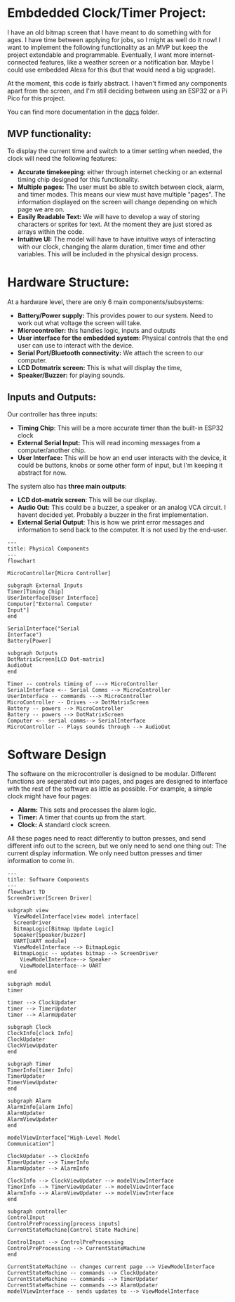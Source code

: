 # Embdedded Clock/Timer Project:

I have an old bitmap screen that I have meant to do something with for ages. I have time between applying for jobs, so I might as well do it now! I want to implement the following functionality as an MVP but keep the project extendable and programmable. Eventually, I want more internet-connected features, like a weather screen or a notification bar. Maybe I could use embedded Alexa for this (but that would need a big upgrade).

At the moment, this code is fairly abstract. I haven't firmed any components apart from the screen, and I'm still deciding between using an ESP32 or a Pi Pico for this project.

You can find more documentation in the [docs](docs) folder.

## MVP functionality: 
To display the current time and switch to a timer setting when needed, the clock will need the following features:

- **Accurate timekeeping**: either through internet checking or an external timing chip designed for this functionality.
- **Multiple pages:** The user must be able to switch between clock, alarm, and timer modes. This means our view must have multiple "pages". The information displayed on the screen will change depending on which page we are on.
- **Easily Readable Text:** We will have to develop a way of storing characters or sprites for text. At the moment they are just stored as arrays within the code.
- **Intuitive UI:** The model will have to have intuitive ways of interacting with our clock, changing the alarm duration, timer time and other variables. This will be included in the physical design process.

# Hardware Structure:

At a hardware level, there are only 6 main components/subsystems:

- **Battery/Power supply:** This provides power to our system. Need to work out what voltage the screen will take.
- **Microcontroller:** this handles logic, inputs and outputs
- **User interface for the embedded system**: Physical controls that the end user can use to interact with the device.
- **Serial Port/Bluetooth connectivity:** We attach the screen to our computer.
- **LCD Dotmatrix screen:** This is what will display the time, 
- **Speaker/Buzzer:** for playing sounds.

## Inputs and Outputs:

Our controller has three inputs: 

- **Timing Chip**: This will be a more accurate timer than the built-in ESP32 clock
- **External Serial Input:** This will read incoming messages from a computer/another chip.
- **User Interface:** This will be how an end user interacts with the device, it could be buttons, knobs or some other form of input, but I'm keeping it abstract for now.

The system also has **three main outputs**:

- **LCD dot-matrix screen**: This will be our display.
- **Audio Out:** This could be a buzzer, a speaker or an analog VCA circuit. I havent decided yet. Probably a buzzer in the first implementation.
- **External Serial Output**: This is how we print error messages and information to send back to the computer. It is not used by the end-user.

```mermaid
---
title: Physical Components
---
flowchart

MicroController[Micro Controller]

subgraph External Inputs
Timer[Timing Chip]
UserInterface[User Interface]
Computer["External Computer 
Input"]
end

SerialInterface("Serial 
Interface")
Battery[Power]

subgraph Outputs
DotMatrixScreen[LCD Dot-matrix]
AudioOut
end 

Timer -- controls timing of ---> MicroController
SerialInterface <-- Serial Comms --> MicroController
UserInterface -- commands ---> MicroController
MicroController -- Drives --> DotMatrixScreen
Battery -- powers --> MicroController
Battery -- powers --> DotMatrixScreen
Computer <-- serial comms--> SerialInterface
MicroController -- Plays sounds through --> AudioOut

```

# Software Design

The software on the microcontroller is designed to be modular. Different functions are seperated out into pages, and pages are designed to interface with the rest of the software as little as possible. For example, a simple clock might have four pages:

- **Alarm:** This sets and processes the alarm logic.
- **Timer:** A timer that counts up from the start.
- **Clock:** A standard clock screen.

All these pages need to react differently to button presses, and send different info out to the screen, but we only need to send one thing out: The current display information. We only need button presses and timer information to come in.

```mermaid
---
title: Software Components
---
flowchart TD
ScreenDriver[Screen Driver]

subgraph view
  ViewModelInterface[view model interface]
  ScreenDriver
  BitmapLogic[Bitmap Update Logic]
  Speaker[Speaker/buzzer]
  UART[UART module]
  ViewModelInterface --> BitmapLogic
  BitmapLogic -- updates bitmap --> ScreenDriver
	ViewModelInterface--> Speaker
	ViewModelInterface--> UART
end

subgraph model
timer

timer --> ClockUpdater
timer --> TimerUpdater
timer --> AlarmUpdater

subgraph Clock
ClockInfo[clock Info]
ClockUpdater
ClockViewUpdater
end

subgraph Timer
TimerInfo[timer Info]
TimerUpdater
TimerViewUpdater
end

subgraph Alarm
AlarmInfo[alarm Info]
AlarmUpdater
AlarmViewUpdater
end

modelViewInterface["High-Level Model
Communication"]

ClockUpdater --> ClockInfo
TimerUpdater --> TimerInfo
AlarmUpdater --> AlarmInfo

ClockInfo --> ClockViewUpdater --> modelViewInterface
TimerInfo --> TimerViewUpdater --> modelViewInterface
AlarmInfo --> AlarmViewUpdater --> modelViewInterface
end

subgraph controller
ControlInput
ControlPreProcessing[process inputs]
CurrentStateMachine[Control State Machine]

ControlInput --> ControlPreProcessing
ControlPreProcessing --> CurrentStateMachine
end

CurrentStateMachine -- changes current page --> ViewModelInterface
CurrentStateMachine -- commands --> ClockUpdater
CurrentStateMachine -- commands --> TimerUpdater
CurrentStateMachine -- commands --> AlarmUpdater
modelViewInterface -- sends updates to --> ViewModelInterface
```
